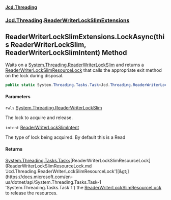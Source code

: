 #### [Jcd.Threading](index.md 'index')
### [Jcd.Threading](Jcd.Threading.md 'Jcd.Threading').[ReaderWriterLockSlimExtensions](ReaderWriterLockSlimExtensions.md 'Jcd.Threading.ReaderWriterLockSlimExtensions')

## ReaderWriterLockSlimExtensions.LockAsync(this ReaderWriterLockSlim, ReaderWriterLockSlimIntent) Method

Waits on a [System.Threading.ReaderWriterLockSlim](https://docs.microsoft.com/en-us/dotnet/api/System.Threading.ReaderWriterLockSlim 'System.Threading.ReaderWriterLockSlim') and returns a [ReaderWriterLockSlimResourceLock](ReaderWriterLockSlimResourceLock.md 'Jcd.Threading.ReaderWriterLockSlimResourceLock') that
calls the appropriate exit method on the lock during disposal.

```csharp
public static System.Threading.Tasks.Task<Jcd.Threading.ReaderWriterLockSlimResourceLock> LockAsync(this System.Threading.ReaderWriterLockSlim rwls, Jcd.Threading.ReaderWriterLockSlimIntent intent=Jcd.Threading.ReaderWriterLockSlimIntent.Read);
```
#### Parameters

<a name='Jcd.Threading.ReaderWriterLockSlimExtensions.LockAsync(thisSystem.Threading.ReaderWriterLockSlim,Jcd.Threading.ReaderWriterLockSlimIntent).rwls'></a>

`rwls` [System.Threading.ReaderWriterLockSlim](https://docs.microsoft.com/en-us/dotnet/api/System.Threading.ReaderWriterLockSlim 'System.Threading.ReaderWriterLockSlim')

The lock to acquire and release.

<a name='Jcd.Threading.ReaderWriterLockSlimExtensions.LockAsync(thisSystem.Threading.ReaderWriterLockSlim,Jcd.Threading.ReaderWriterLockSlimIntent).intent'></a>

`intent` [ReaderWriterLockSlimIntent](ReaderWriterLockSlimIntent.md 'Jcd.Threading.ReaderWriterLockSlimIntent')

The type of lock being acquired. By default this is a Read

#### Returns
[System.Threading.Tasks.Task&lt;](https://docs.microsoft.com/en-us/dotnet/api/System.Threading.Tasks.Task-1 'System.Threading.Tasks.Task`1')[ReaderWriterLockSlimResourceLock](ReaderWriterLockSlimResourceLock.md 'Jcd.Threading.ReaderWriterLockSlimResourceLock')[&gt;](https://docs.microsoft.com/en-us/dotnet/api/System.Threading.Tasks.Task-1 'System.Threading.Tasks.Task`1')
the [ReaderWriterLockSlimResourceLock](ReaderWriterLockSlimResourceLock.md 'Jcd.Threading.ReaderWriterLockSlimResourceLock') to release the resources.